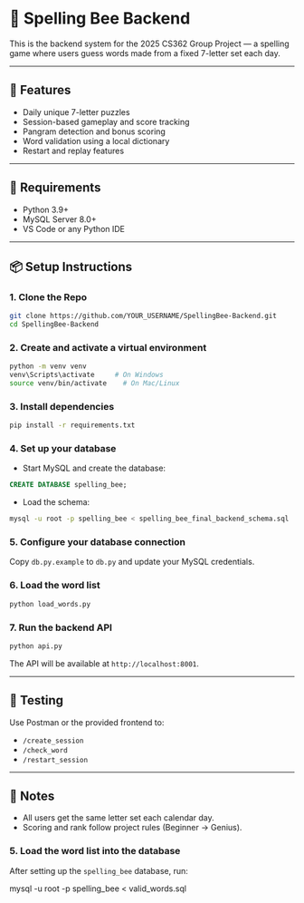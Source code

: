 # 🐝 Spelling Bee Backend

This is the backend system for the 2025 CS362 Group Project — a spelling game where users guess words made from a fixed 7-letter set each day.

---

## 🚀 Features
- Daily unique 7-letter puzzles
- Session-based gameplay and score tracking
- Pangram detection and bonus scoring
- Word validation using a local dictionary
- Restart and replay features

---

## 🔧 Requirements
- Python 3.9+
- MySQL Server 8.0+
- VS Code or any Python IDE

---

## 📦 Setup Instructions

### 1. Clone the Repo
```bash
git clone https://github.com/YOUR_USERNAME/SpellingBee-Backend.git
cd SpellingBee-Backend
```

### 2. Create and activate a virtual environment
```bash
python -m venv venv
venv\Scripts\activate     # On Windows
source venv/bin/activate    # On Mac/Linux
```

### 3. Install dependencies
```bash
pip install -r requirements.txt
```

### 4. Set up your database
- Start MySQL and create the database:
```sql
CREATE DATABASE spelling_bee;
```

- Load the schema:
```bash
mysql -u root -p spelling_bee < spelling_bee_final_backend_schema.sql
```

### 5. Configure your database connection
Copy `db.py.example` to `db.py` and update your MySQL credentials.

### 6. Load the word list
```bash
python load_words.py
```

### 7. Run the backend API
```bash
python api.py
```

The API will be available at `http://localhost:8001`.

---

## 🧪 Testing
Use Postman or the provided frontend to:
- `/create_session`
- `/check_word`
- `/restart_session`

---

## 📝 Notes
- All users get the same letter set each calendar day.
- Scoring and rank follow project rules (Beginner → Genius).

### 5. Load the word list into the database

After setting up the `spelling_bee` database, run:

mysql -u root -p spelling_bee < valid_words.sql
